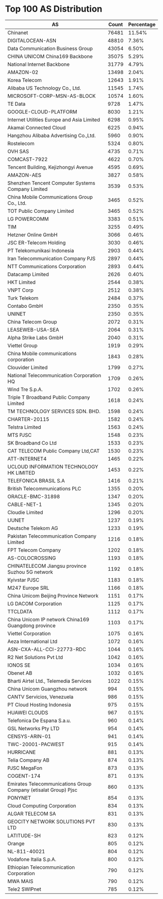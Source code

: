 # Top 100 AS Distribution
| AS | Count | Percentage |
|----|----|----|
| Chinanet | 76481 | 11.54% |
| DIGITALOCEAN-ASN | 48810 | 7.36% |
| Data Communication Business Group | 43054 | 6.50% |
| CHINA UNICOM China169 Backbone | 35075 | 5.29% |
| National Internet Backbone | 31779 | 4.79% |
| AMAZON-02 | 13498 | 2.04% |
| Korea Telecom | 12643 | 1.91% |
| Alibaba US Technology Co., Ltd. | 11545 | 1.74% |
| MICROSOFT-CORP-MSN-AS-BLOCK | 10574 | 1.60% |
| TE Data | 9728 | 1.47% |
| GOOGLE-CLOUD-PLATFORM | 8030 | 1.21% |
| Internet Utilities Europe and Asia Limited | 6298 | 0.95% |
| Akamai Connected Cloud | 6225 | 0.94% |
| Hangzhou Alibaba Advertising Co.,Ltd. | 5960 | 0.90% |
| Rostelecom | 5324 | 0.80% |
| OVH SAS | 4735 | 0.71% |
| COMCAST-7922 | 4622 | 0.70% |
| Tencent Building, Kejizhongyi Avenue | 4595 | 0.69% |
| AMAZON-AES | 3827 | 0.58% |
| Shenzhen Tencent Computer Systems Company Limited | 3539 | 0.53% |
| China Mobile Communications Group Co., Ltd. | 3465 | 0.52% |
| TOT Public Company Limited | 3465 | 0.52% |
| LG POWERCOMM | 3383 | 0.51% |
| TIM | 3255 | 0.49% |
| Hetzner Online GmbH | 3066 | 0.46% |
| JSC ER-Telecom Holding | 3030 | 0.46% |
| PT Telekomunikasi Indonesia | 2903 | 0.44% |
| Iran Telecommunication Company PJS | 2897 | 0.44% |
| NTT Communications Corporation | 2893 | 0.44% |
| Datacamp Limited | 2626 | 0.40% |
| HKT Limited | 2544 | 0.38% |
| VNPT Corp | 2512 | 0.38% |
| Turk Telekom | 2484 | 0.37% |
| Contabo GmbH | 2350 | 0.35% |
| UNINET | 2350 | 0.35% |
| China Telecom Group | 2072 | 0.31% |
| LEASEWEB-USA-SEA | 2064 | 0.31% |
| Alpha Strike Labs GmbH | 2040 | 0.31% |
| Viettel Group | 1919 | 0.29% |
| China Mobile communications corporation | 1843 | 0.28% |
| Clouvider Limited | 1799 | 0.27% |
| National Telecommunication Corporation HQ | 1709 | 0.26% |
| Wind Tre S.p.A. | 1702 | 0.26% |
| Triple T Broadband Public Company Limited | 1618 | 0.24% |
| TM TECHNOLOGY SERVICES SDN. BHD. | 1598 | 0.24% |
| CHARTER-20115 | 1582 | 0.24% |
| Telstra Limited | 1563 | 0.24% |
| MTS PJSC | 1548 | 0.23% |
| SK Broadband Co Ltd | 1533 | 0.23% |
| CAT TELECOM Public Company Ltd,CAT | 1530 | 0.23% |
| ATT-INTERNET4 | 1465 | 0.22% |
| UCLOUD INFORMATION TECHNOLOGY HK LIMITED | 1453 | 0.22% |
| TELEFONICA BRASIL S.A | 1416 | 0.21% |
| British Telecommunications PLC | 1355 | 0.20% |
| ORACLE-BMC-31898 | 1347 | 0.20% |
| CABLE-NET-1 | 1345 | 0.20% |
| Cloudie Limited | 1296 | 0.20% |
| UUNET | 1237 | 0.19% |
| Deutsche Telekom AG | 1233 | 0.19% |
| Pakistan Telecommunication Company Limited | 1216 | 0.18% |
| FPT Telecom Company | 1202 | 0.18% |
| AS-COLOCROSSING | 1193 | 0.18% |
| CHINATELECOM Jiangsu province Suzhou 5G network | 1192 | 0.18% |
| Kyivstar PJSC | 1183 | 0.18% |
| M247 Europe SRL | 1166 | 0.18% |
| China Unicom Beijing Province Network | 1151 | 0.17% |
| LG DACOM Corporation | 1125 | 0.17% |
| TTCLDATA | 1112 | 0.17% |
| China Unicom IP network China169 Guangdong province | 1103 | 0.17% |
| Viettel Corporation | 1075 | 0.16% |
| Aeza International Ltd | 1072 | 0.16% |
| ASN-CXA-ALL-CCI-22773-RDC | 1044 | 0.16% |
| R2 Net Solutions Pvt Ltd | 1042 | 0.16% |
| IONOS SE | 1034 | 0.16% |
| Obenet AB | 1032 | 0.16% |
| Bharti Airtel Ltd., Telemedia Services | 1022 | 0.15% |
| China Unicom Guangzhou network | 994 | 0.15% |
| CANTV Servicios, Venezuela | 986 | 0.15% |
| PT Cloud Hosting Indonesia | 975 | 0.15% |
| HUAWEI CLOUDS | 967 | 0.15% |
| Telefonica De Espana S.a.u. | 960 | 0.14% |
| GSL Networks Pty LTD | 954 | 0.14% |
| CENSYS-ARIN-01 | 941 | 0.14% |
| TWC-20001-PACWEST | 915 | 0.14% |
| HURRICANE | 881 | 0.13% |
| Telia Company AB | 874 | 0.13% |
| PJSC MegaFon | 873 | 0.13% |
| COGENT-174 | 871 | 0.13% |
| Emirates Telecommunications Group Company (etisalat Group) Pjsc | 860 | 0.13% |
| PONYNET | 854 | 0.13% |
| Cloud Computing Corporation | 834 | 0.13% |
| ALGAR TELECOM SA | 831 | 0.13% |
| GEOCITY NETWORK SOLUTIONS PVT LTD | 830 | 0.13% |
| LATITUDE-SH | 823 | 0.12% |
| Orange | 805 | 0.12% |
| NL-811-40021 | 804 | 0.12% |
| Vodafone Italia S.p.A. | 800 | 0.12% |
| Ethiopian Telecommunication Corporation | 790 | 0.12% |
| MWA MAIS | 790 | 0.12% |
| Tele2 SWIPnet | 785 | 0.12% |
